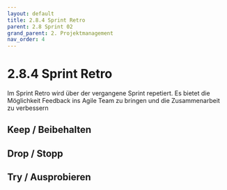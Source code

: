 ```yaml
---
layout: default
title: 2.8.4 Sprint Retro
parent: 2.8 Sprint 02
grand_parent: 2. Projektmanagement
nav_order: 4
---
```


# 2.8.4 Sprint Retro

Im Sprint Retro wird über der vergangene Sprint repetiert. Es bietet die Möglichkeit Feedback ins Agile Team zu bringen und die Zusammenarbeit zu verbessern

## Keep / Beibehalten

## Drop / Stopp

## Try / Ausprobieren
